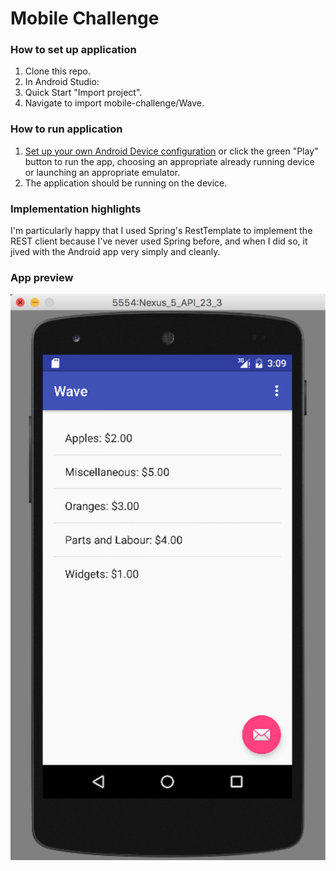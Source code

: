 # Mobile Challenge

### How to set up application
1. Clone this repo.
2. In Android Studio:
  1. Quick Start "Import project".
  2. Navigate to import mobile-challenge/Wave.
  
### How to run application
1. [Set up your own Android Device configuration](http://developer.android.com/tools/building/building-studio.html) or click the green "Play" button to run the app, choosing an appropriate already running device or launching an appropriate emulator.
2. The application should be running on the device.

### Implementation highlights
I'm particularly happy that I used Spring's RestTemplate to implement the REST client because I've never used Spring before, and when I did so, it jived with the Android app very simply and cleanly.

### App preview

![Screenshot of app](https://github.com/parker-mar/mobile-challenge/blob/master/Wave/Preview.png)
